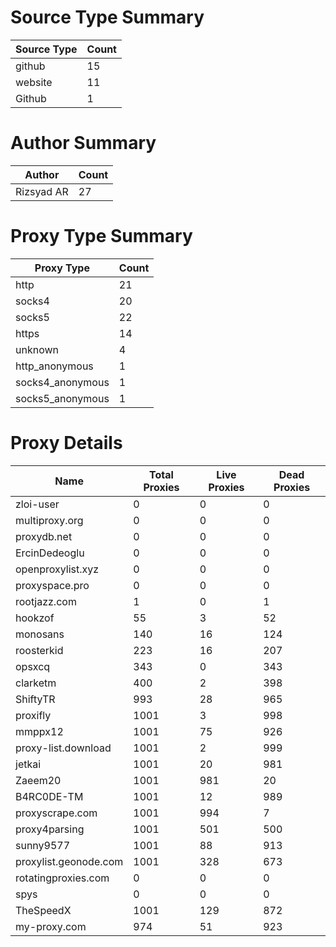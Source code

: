 # Source Type Summary

| Source Type | Count |
|-------------|-------|
| github | 15 |
| website | 11 |
| Github | 1 |


# Author Summary

| Author | Count |
|--------|-------|
| Rizsyad AR | 27 |


# Proxy Type Summary

| Proxy Type | Count |
|------------|-------|
| http | 21 |
| socks4 | 20 |
| socks5 | 22 |
| https | 14 |
| unknown | 4 |
| http_anonymous | 1 |
| socks4_anonymous | 1 |
| socks5_anonymous | 1 |


# Proxy Details

| Name | Total Proxies | Live Proxies | Dead Proxies |
|------|---------------|--------------|---------------|
| zloi-user | 0 | 0 | 0 |
| multiproxy.org | 0 | 0 | 0 |
| proxydb.net | 0 | 0 | 0 |
| ErcinDedeoglu | 0 | 0 | 0 |
| openproxylist.xyz | 0 | 0 | 0 |
| proxyspace.pro | 0 | 0 | 0 |
| rootjazz.com | 1 | 0 | 1 |
| hookzof | 55 | 3 | 52 |
| monosans | 140 | 16 | 124 |
| roosterkid | 223 | 16 | 207 |
| opsxcq | 343 | 0 | 343 |
| clarketm | 400 | 2 | 398 |
| ShiftyTR | 993 | 28 | 965 |
| proxifly | 1001 | 3 | 998 |
| mmppx12 | 1001 | 75 | 926 |
| proxy-list.download | 1001 | 2 | 999 |
| jetkai | 1001 | 20 | 981 |
| Zaeem20 | 1001 | 981 | 20 |
| B4RC0DE-TM | 1001 | 12 | 989 |
| proxyscrape.com | 1001 | 994 | 7 |
| proxy4parsing | 1001 | 501 | 500 |
| sunny9577 | 1001 | 88 | 913 |
| proxylist.geonode.com | 1001 | 328 | 673 |
| rotatingproxies.com | 0 | 0 | 0 |
| spys | 0 | 0 | 0 |
| TheSpeedX | 1001 | 129 | 872 |
| my-proxy.com | 974 | 51 | 923 |

